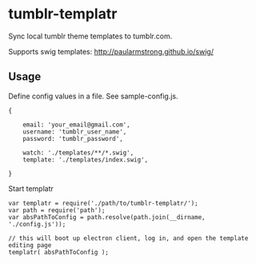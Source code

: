 # tumblr-templatr
Sync local tumblr theme templates to tumblr.com. 

Supports swig templates: http://paularmstrong.github.io/swig/

## Usage

Define config values in a file. See sample-config.js.

```
{

	email: 'your_email@gmail.com',
	username: 'tumblr_user_name',
	password: 'tumblr_password',
	
	watch: './templates/**/*.swig',
	template: './templates/index.swig',

}
```

Start templatr


```
var templatr = require('./path/to/tumblr-templatr/');
var path = require('path');
var absPathToConfig = path.resolve(path.join(__dirname, './config.js'));

// this will boot up electron client, log in, and open the template editing page
templatr( absPathToConfig );

```